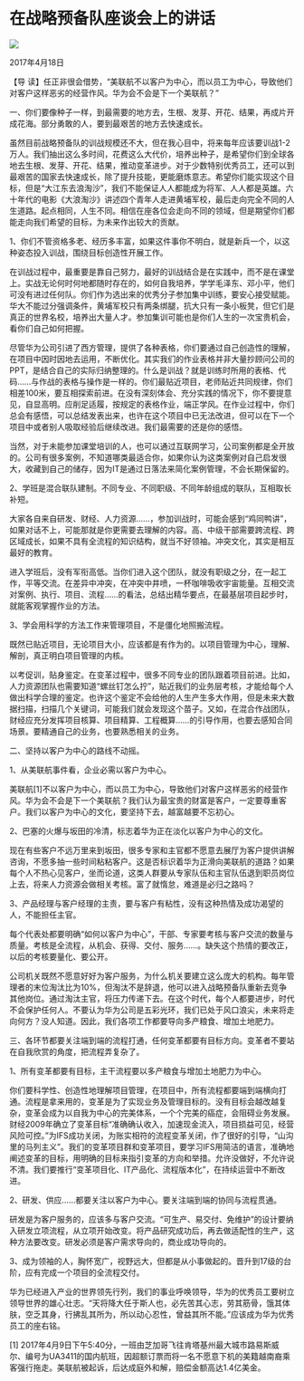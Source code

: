 # 在战略预备队座谈会上的讲话
<img class="pv" src="https://api.visitor.plantree.me/visitor-badge/pv?namespace=plantree.me&key=renzhengfei-speeches/./docs/speeches/2017/04/在战略预备队座谈会上的讲话.md">


2017年4月18日



【导  读】任正非很会借势，“美联航不以客户为中心，而以员工为中心，导致他们对客户这样恶劣的经营作风。华为会不会是下一个美联航？”



一、你们要像种子一样，到最需要的地方去，生根、发芽、开花、结果，再成片开成花海。部分勇敢的人，要到最艰苦的地方去快速成长。

虽然目前战略预备队的训战规模还不大，但在我心目中，将来每年应该要训战1-2万人。我们抽出这么多时间，花费这么大代价，培养出种子，是希望你们到全球各地去生根、发芽、开花、结果，推动变革进步。对于少数特别优秀员工，还可以到最艰苦的国家去快速成长，除了提升技能，更能磨炼意志。希望你们能实现这个目标，但是“大江东去浪淘沙”，我们不能保证人人都能成为将军、人人都是英雄。六十年代的电影《大浪淘沙》讲述四个青年人走进黄埔军校，最后走向完全不同的人生道路。起点相同，人生不同。相信在座各位会走向不同的领域，但是期望你们都能走向我们希望的目标，为未来作出较大的贡献。

1、你们不管资格多老、经历多丰富，如果这件事你不明白，就是新兵一个，以这种姿态投入训战，围绕目标创造性开展工作。

在训战过程中，最重要是靠自己努力，最好的训战结合是在实践中，而不是在课堂上。实战无论何时何地都随时存在的，如何自我培养，学学毛泽东、邓小平，他们可没有进过任何队。你们作为选出来的优秀分子参加集中训练，要安心接受赋能。华大不能过分强调条件，黄埔军校只有两条绑腿，抗大只有一条小板凳，但它们是真正的世界名校，培养出大量人才。参加集训可能也是你们人生的一次宝贵机会，看你们自己如何把握。

尽管华为公司引进了西方管理，提供了各种表格，你们要通过自己创造性的理解，在项目中因时因地去运用，不断优化。其实我们的作业表格并非大量抄顾问公司的PPT，是结合自己的实际归纳整理的。什么是训战？就是训练时所用的表格、代码……与作战的表格与操作是一样的。你们最贴近项目，老师贴近共同规律，你们相差100米，要互相探索前进。在没有深刻体会、充分实践的情况下，你不要提意见，自显高明。应削足适履，按规定的表格作业，端正学风。在作业过程中，你们总会有感悟，可以总结发表出来，也许在这个项目中已无法改进，但可以在下一个项目中或者别人吸取经验后继续改进。我们最需要的还是你的感悟。

当然，对于未能参加课堂培训的人，也可以通过互联网学习，公司案例都是全开放的。公司有很多案例，不知道哪类最适合你，如果你认为这类案例对自己启发很大，收藏到自己的储存，因为IT是通过日落法来简化案例管理，不会长期保留的。

2、学班是混合联队建制。不同专业、不同职级、不同年龄组成的联队，互相取长补短。

大家各自来自研发、财经、人力资源……，参加训战时，可能会感到“鸡同鸭讲”，如果对话不上，可能那就是你更需要去理解的内容。高、中级干部需要跨流程、跨区域成长，如果不具有全流程的知识结构，就当不好领袖。冲突文化，其实是相互最好的教育。

进入学班后，没有军衔高低。当你们进入这个团队，就没有职级之分，在一起工作，平等交流。在差异中冲突，在冲突中井喷，一杯咖啡吸收宇宙能量。互相交流对案例、执行、项目、流程……的看法，总结出精华要点，在最基层项目起步时，就能客观掌握作业的方法。

3、学会用科学的方法工作来管理项目，不是僵化地照搬流程。

既然已贴近项目，无论项目大小，应该都是有作为的。以项目管理为中心，理解、解剖，真正明白项目管理的内核。

以考促训，贴身鉴定。在变革过程中，很多不同专业的团队跟着项目前进。比如，人力资源团队也需要知道“螺丝钉怎么拧”，贴近我们的业务层考核，才能给每个人做出科学合理的鉴定。也许这个鉴定不会给他的人生产生多大作用，但是未来大数据扫描，扫描几个关键词，可能我们就会发现这个苗子。又如，在混合作战团队，财经应充分发挥项目核算、项目精算、工程概算……的引导作用，也要去感知合同场景。要精通自己的业务，也要熟悉相关的业务。

二、坚持以客户为中心的路线不动摇。

1、从美联航事件看，企业必需以客户为中心。

美联航[1]不以客户为中心，而以员工为中心，导致他们对客户这样恶劣的经营作风。华为会不会是下一个美联航？我们认为最宝贵的财富是客户，一定要尊重客户。我们以客户为中心的文化，要坚持下去，越富越要不忘初心。

2、巴塞的火爆与坂田的冷清，标志着华为正在淡化以客户为中心的文化。

现在有些客户不远万里来到坂田，很多专家和主官都不愿意去展厅为客户提供讲解咨询，不愿多抽一些时间粘粘客户。这是否标识着华为正滑向美联航的道路？如果每个人不热心见客户，坐而论道，这类人群要从专家队伍和主官队伍退到职员岗位上去，将来人力资源会做相关考核。富了就惰怠，难道是必归之路吗？

3、产品经理与客户经理的主责，要与客户有粘性，没有这种热情及成功渴望的人，不能担任主官。

每个代表处都要明确“如何以客户为中心”，干部、专家要考核与客户交流的数量与质量。考核是全流程，从机会、获得、交付、服务……。缺失这个热情的要改正，以后的考核要量化、要公开。

公司机关既然不愿意好好为客户服务，为什么机关要建立这么庞大的机构。每年管理者的末位淘汰比为10%，但淘汰不是辞退，他可以进入战略预备队重新去竞争其他岗位。通过淘汰主官，将压力传递下去。在这个时代，每个人都要进步，时代不会保护任何人。不要认为华为公司是五彩光环，我们已处于风口浪尖，未来将走向何方？没人知道。因此，我们各项工作都要导向多产粮食、增加土地肥力。

三、各环节都要关注端到端的流程打通，任何变革都要有目标方向。变革者不要站在自我欣赏的角度，把流程弄复杂了。

1、所有变革都要有目标，主干流程要以多产粮食与增加土地肥力为中心。

你们要科学性、创造性地理解项目管理，在项目中，所有流程都要端到端横向打通。流程是拿来用的，变革是为了实现业务及管理目标的。没有目标会越改越复杂，变革会成为以自我为中心的完美体系，一个个完美的癌症，会阻碍业务发展。财经2009年确立了变革目标“准确确认收入，加速现金流入，项目损益可见，经营风险可控。”为IFS成功关闭，为账实相符的流程变革关闭，作了很好的引导，“山沟里的马列主义”。我们的变革项目群和变革项目，要学习IFS用简洁的语言，准确地阐述变革的目标，用明确的目标来指引变革的方向和举措。允许没做好，不允许说不清。我们要推行“变革项目化、IT产品化、流程版本化”，在持续运营中不断改进。

2、研发、供应……都要关注以客户为中心。要关注端到端的协同与流程贯通。

研发是为客户服务的，应该多与客户交流。“可生产、易交付、免维护”的设计要纳入研发立项流程，从立项开始改变。将产品研究成功后，再去做适配性的生产，这种方法要改变。研发必须是客户需求导向的，商业成功导向的。

3、成为领袖的人，胸怀宽广，视野远大，但都是从小事做起的。晋升到17级的台阶，应有完成一个项目的全流程交付。

华为已经进入产业的世界领先行列，我们的事业呼唤领导，华为的优秀员工要树立领导世界的雄心壮志。“天将降大任于斯人也，必先苦其心志，劳其筋骨，饿其体肤，空乏其身，行拂乱其所为，所以动心忍性，曾益其所不能。”应该成为华为优秀员工的座右铭。



[1] 2017年4月9日下午5:40分，一班由芝加哥飞往肯塔基州最大城市路易斯威尔、编号为UA3411的国内航班，因超额订票而将一名不愿意下机的美籍越南裔乘客强行拖走。美联航被起诉，后达成庭外和解，赔偿金额高达1.4亿美金。
